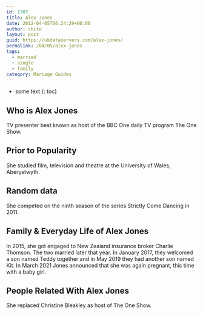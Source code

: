 ```yaml
---
id: 1307
title: Alex Jones
date: 2012-04-05T06:24:29+00:00
author: chito
layout: post
guid: https://ukdataservers.com/alex-jones/
permalink: /04/05/alex-jones  
tags:
  - married
  - single
  - family
category: Mariage Guides
---
```


* some text
{: toc}


## Who is  Alex Jones
                  
                  
                  
TV presenter best known as host of the BBC One daily TV program The One Show.
                  
                
                
                
## Prior to Popularity 
                  
                  
                  
She studied film, television and theatre at the University of Wales, Aberystwyth.
                  
                
                
                
## Random data 
                  
                  
                  
She competed on the ninth season of the series Strictly Come Dancing in 2011.
                  
                
                
                
## Family & Everyday Life of Alex Jones
                  
                  
                  
In 2015, she got engaged to New Zealand insurance broker Charlie Thomson. The two married later that year. In January 2017, they welcomed a son named Teddy together and in May 2019 they had another son named Kit. In March 2021 Jones announced that she was again pregnant, this time with a baby girl.
                  
                
                
                
## People Related With  Alex Jones
                  
                  
                  
She replaced Christine Bleakley as host of The One Show.
                  
                
              
            
          
          
          
    
    
  
